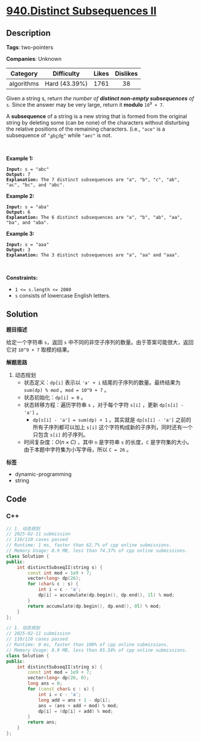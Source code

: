 # [940.Distinct Subsequences II](https://leetcode.com/problems/distinct-subsequences-ii/description/)

## Description

**Tags**: two-pointers

**Companies**: Unknown

|  Category  |  Difficulty   | Likes | Dislikes |
| :--------: | :-----------: | :---: | :------: |
| algorithms | Hard (43.39%) | 1761  |    38    |

<p>Given a string s, return <em>the number of <strong>distinct non-empty subsequences</strong> of</em> <code>s</code>. Since the answer may be very large, return it <strong>modulo</strong> <code>10<sup>9</sup> + 7</code>.</p>
A <strong>subsequence</strong> of a string is a new string that is formed from the original string by deleting some (can be none) of the characters without disturbing the relative positions of the remaining characters. (i.e., <code>&quot;ace&quot;</code> is a subsequence of <code>&quot;<u>a</u>b<u>c</u>d<u>e</u>&quot;</code> while <code>&quot;aec&quot;</code> is not.
<p>&nbsp;</p>
<p><strong class="example">Example 1:</strong></p>
<pre><code><strong>Input:</strong> s = &quot;abc&quot;
<strong>Output:</strong> 7
<strong>Explanation:</strong> The 7 distinct subsequences are &quot;a&quot;, &quot;b&quot;, &quot;c&quot;, &quot;ab&quot;, &quot;ac&quot;, &quot;bc&quot;, and &quot;abc&quot;.</code></pre>
<p><strong class="example">Example 2:</strong></p>
<pre><code><strong>Input:</strong> s = &quot;aba&quot;
<strong>Output:</strong> 6
<strong>Explanation:</strong> The 6 distinct subsequences are &quot;a&quot;, &quot;b&quot;, &quot;ab&quot;, &quot;aa&quot;, &quot;ba&quot;, and &quot;aba&quot;.</code></pre>
<p><strong class="example">Example 3:</strong></p>
<pre><code><strong>Input:</strong> s = &quot;aaa&quot;
<strong>Output:</strong> 3
<strong>Explanation:</strong> The 3 distinct subsequences are &quot;a&quot;, &quot;aa&quot; and &quot;aaa&quot;.</code></pre>
<p>&nbsp;</p>
<p><strong>Constraints:</strong></p>
<ul>
  <li><code>1 &lt;= s.length &lt;= 2000</code></li>
  <li><code>s</code> consists of lowercase English letters.</li>
</ul>

## Solution

**题目描述**

给定一个字符串 `s`，返回 `s` 中不同的非空子序列的数量。由于答案可能很大，返回它对 `10^9 + 7` 取模的结果。

**解题思路**

1. 动态规划
   - 状态定义：`dp[i]` 表示以 `'a' + i` 结尾的子序列的数量。最终结果为 `sum(dp) % mod` 。`mod = 10^9 + 7` 。
   - 状态初始化：`dp[i] = 0` 。
   - 状态转移方程：遍历字符串 `s` ，对于每个字符 `s[i]` ，更新 `dp[s[i] - 'a']` 。
     - `dp[s[i] - 'a'] = sum(dp) + 1` 。其实就是 `dp[s[i] - 'a']` 之前的所有子序列都可以加上 `s[i]` 这个字符构成新的子序列，同时还有一个只包含 `s[i]` 的子序列。
   - 时间复杂度：$O(n \times C)$ ，其中 `n` 是字符串 `s` 的长度，`C` 是字符集的大小。由于本题中字符集为小写字母，所以 `C = 26` 。

**标签**

- dynamic-programming
- string

<!-- code start -->
## Code

### C++

```cpp
// 1. 动态规划
// 2025-02-11 submission
// 110/110 cases passed
// Runtime: 1 ms, faster than 62.7% of cpp online submissions.
// Memory Usage: 8.9 MB, less than 74.37% of cpp online submissions.
class Solution {
public:
    int distinctSubseqII(string s) {
        const int mod = 1e9 + 7;
        vector<long> dp(26);
        for (char& c : s) {
            int i = c - 'a';
            dp[i] = accumulate(dp.begin(), dp.end(), 1l) % mod;
        }
        return accumulate(dp.begin(), dp.end(), 0l) % mod;
    }
};
```

```cpp
// 1. 动态规划
// 2025-02-11 submission
// 110/110 cases passed
// Runtime: 0 ms, faster than 100% of cpp online submissions.
// Memory Usage: 8.9 MB, less than 85.58% of cpp online submissions.
class Solution {
public:
    int distinctSubseqII(string s) {
        const int mod = 1e9 + 7;
        vector<long> dp(26, 0);
        long ans = 0;
        for (const char& c : s) {
            int i = c - 'a';
            long add = ans + 1 - dp[i];
            ans = (ans + add + mod) % mod;
            dp[i] = (dp[i] + add) % mod;
        }
        return ans;
    }
};
```

<!-- code end -->
